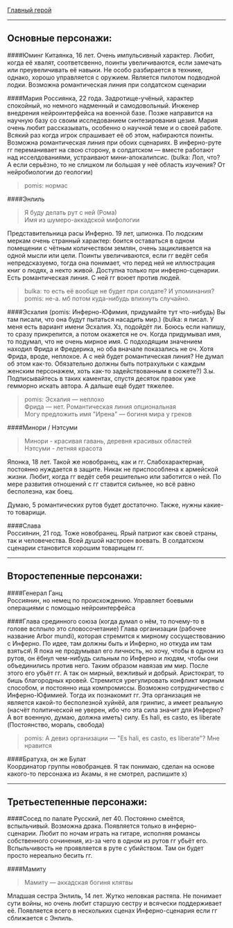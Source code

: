 [Главный герой](Главный%20герой.md)
***
## Основные персонажи:

####Юминг
Китаянка, 16 лет. Очень импульсивный характер. Любит, когда её хвалят, соответсвенно, поинты увеличиваются, если замечать или преувеличивать её навыки. Не особо разбирается в технике, однако, хорошо управляется с оружием. Является пилотом подводной лодки. Возможна романтическая линия при солдатском сценарии

####Мария
Россиянка, 22 года. Задротище-учёный, характер спокойный, но немного надменный и самодовольный. Инженер внедрения нейроинтерфейса на военной базе. Позже направится на научную базу со своим исследованием синтезирования цезия. Мария очень любит рассказывать, особенно о научной теме и о своей работе. Всякий раз когда игрок спрашивает её об этом, набираются поинты. Возможна романтическая линия при обоих сценариях. В инферно-руте гг переманивает на свою сторону, в солдатском — вместе работают над исселдованиями, устраивают мини-апокалипсис. 
(bulka: Лол, что? А если серьёзно, то не слишком ли большая у неё область изучения? От нейробиологии до геологии)  
> pomis: нормас

####Энлиль
>Я буду делать рут с ней (Рома)    
>Имя из шумеро-аккадской мифологии  
 
Представительница расы Инферно. 19 лет, шпионка. По людским меркам очень странный характер: боится оставаться в одном помещении с чётным количеством землян, очень зацикливается на одной мысли или цели. Поинты увеличиваются, если гг ведёт себя непредсказуемо, тогда она понимает, что перед ней не иллюстрация книг о людях, а некто живой. Доступна только при инферно-сценарии. Есть романтическая линия. С ней гг воюет против людей. 
>bulka: то есть её вообще не будет при солдате? И упоминания?    
>pomis: не-а. мб потом куда-нибудь впихнуть случайно.

####Эсхалия
(pomis: Инферно-Юфимия, придумайте тут что-нибудь) Вы там писали, что она будут пытаться насадить мир.)
(bulka: я писал. У меня есть вариант имени Эсхалия. Хз, подойдёт ли. Боюсь если напишу, то сразу прикрепится, а потом окажется не оч. Когда придумывал имя, то подумал, что не очень мирное имя. С подходящим значением находил Фрида и Фредерика, но оба вначале показались не оч. Хотя Фрида, вроде, неплохое. А с ней будет романтическая линия? Не думал об этом как-то. Обязательно должны быть потрахульки с каждым женским персонажем, хоть как-то задействованным в сюжете?) 
З.ы. Подписывайтесь в таких каментах, спустя десяток правок уже гемморно искать автора. А дальше ещё будет тяжелее.  
>pomis: Эсхалия — неплохо  
Фрида — нет. Романтическая линия опциональная   
Могу предложить имя "Ирена" — богиня мира у греков  


####Минори / Нэтсуми
>Минори - красивая гавань, деревня красивых областей   
Нэтсуми - летняя красота  

Японка, 18 лет. Такой же новобранец, как и гг. Слабохарактерная, постоянно нуждается в защите. Никак не приспособлена к армейской жизни. Любит, когда гг ведёт себя решительно или заботится о ней. По мере развития отношений с гг ставится сильнее, но всё равно бесполезна, как боец. 

Думаю, 5 романтических рутов будет достаточно.
Также, нужны какие-то товарищи.

####Слава   
Россиянин, 21 год. Тоже новобранец. Ярый патриот как своей страны, так и человечества. Всей душой настроен воевать. В солдатском сценарии становится хорошим товарищем гг.

***
## Второстепенные персонажи:

####Генерал Ганц   
Россиянин, но немец по происхождению. Управляет боевыми операциями с помощью нейроинтерфейса

####Глава срединного союза (когда думал о нём, то почему-то в голове всплыло это словосочетание)
Глава организации (рабочее название Arbor mundi), которая стремится к мирному сосуществованию с Инферно. По идее, там должны быть и Инферно, но откуда им там взяться\ Я пока не продумывал его личность, но хочу, чтобы в одном из рутов, он ёбнул чем-нибудь сильным по Инферно и людям, чтобы они объединились против него. Таким образом навязав им мир. После этого его убьёт гг. А так он мирный, вежливый и добрый. Аристократ, то бишь благородных кровей. Стремится урегулировать конфликт мирным способом, и постоянно ища компромиссы. Возможно сотрудничество с Инферно-Юфимией. Тогда их познакомит гг. Эта организация не является какой-то бесполезной хуйнёй, аля гринпис, а имеет реальную (насчёт политической не уверен, ибо что эта сила значит для Инферно? А вот военную, думаю, должна иметь) силу. Es hali, es casto, es liberate (Постоянство, мораль, свобода) 
>pomis: А девиз организации — "Es hali, es casto, es liberate"? Мне нравится   

####Братуха, он же Булат   
Координатор группы новобранцев. Я так понимаю, сделан на основе какого-то персонажа из Акамы, я не смотрел, распишите х)

***
## Третьестепенные персонажи:

####Сосед по палате
Русский, лет 40. Постоянно смеётся, вспыльчивый. Возможна драка. Появляется только в инферно-сценарии. Любит по ночам играть на гитаре, исполняя романсы собственного сочинения, из-за чего в одном из рутов гг убьёт его. Вспыльчивость не проявляется в руте с убийством. Там он будет просто нереально бесить гг.


####Мамиту   
>Мамиту — аккадская богиня клятвы   

Младшая сестра Энлиль, 14 лет. Жутко неловкая растяпа. Не понимает сути войны, но очень любит старшую сестру и всячески поддерживает её. Появляется всего в нескольких сценах Инферно-сценария если гг сближается с Энлиль.
